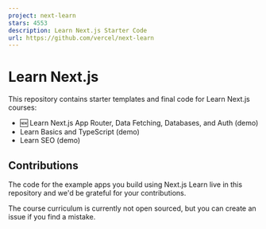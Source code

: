 ```yaml
---
project: next-learn
stars: 4553
description: Learn Next.js Starter Code
url: https://github.com/vercel/next-learn
---
```


Learn Next.js
=============

This repository contains starter templates and final code for Learn Next.js courses:

-   🆕 Learn Next.js App Router, Data Fetching, Databases, and Auth (demo)
-   Learn Basics and TypeScript (demo)
-   Learn SEO (demo)

Contributions
-------------

The code for the example apps you build using Next.js Learn live in this repository and we'd be grateful for your contributions.

The course curriculum is currently not open sourced, but you can create an issue if you find a mistake.
